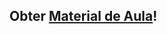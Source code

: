 ## Obter <a href="https://sites.google.com/site/proflincolnmachado/sistemas-digitais/material?authuser=0">Material de Aula</a>!


